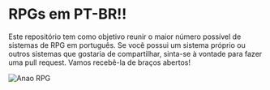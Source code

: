 # RPGs em PT-BR!!

Este repositório tem como objetivo reunir o maior número possível de sistemas de RPG em português. Se você possui um sistema próprio ou outros sistemas que gostaria de compartilhar, sinta-se à vontade para fazer uma pull request. Vamos recebê-la de braços abertos!

![Anao RPG](https://rpguildbrasil.ucoz.net/anao002.png)

